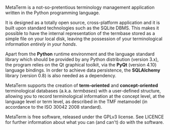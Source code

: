 MetaTerm is a not-so-pretentious terminology management application written in
the Python programming language.

It is designed as a totally open source, cross-platform application and it
is built upon standard technologies such as the SQLite DBMS. This makes it
possible to have the internal representation of the termbase stored as a simple
file on your local disk, leaving the possession of your terminological
information *entirely in your hands*.

Apart from the **Python** runtime environment and the language standard library
which should be provided by any Python distribution (version 3.x), the program
relies on the Qt graphical toolkit, via the **PyQt** (version 4.10) language
bindings. In order to achieve data persistence, the **SQLAlchemy** library
(version 0.8) is also needed as a dependency.

MetaTerm supports the creation of **term-oriented** and **concept-oriented**
terminological databases (a.k.a. *termbases*) with a user-defined structure,
allowing you to record terminological information at the concept level, at the
language level or term level, as described in the TMF metamodel (in accordance
to the ISO 30042 2008 standard).

MetaTerm is free software, released under the GPLv3 license. See LICENCE for
further information about what you can (and can't) do with the software.
